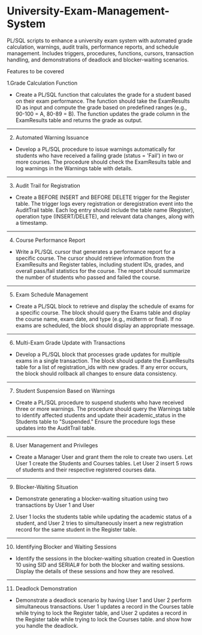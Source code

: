 # University-Exam-Management-System
PL/SQL scripts to enhance a university exam system with automated grade calculation, warnings, audit trails, performance reports, and schedule management. Includes triggers, procedures, functions, cursors, transaction handling, and demonstrations of deadlock and blocker-waiting scenarios.







Features to be covered

1.Grade Calculation Function
- Create a PL/SQL function that calculates the grade for a student based on their exam
performance. The function should take the ExamResults ID as input and compute the grade
based on predefined ranges (e.g., 90-100 = A, 80-89 = B). The function updates the grade
column in the ExamResults table and returns the grade as output.
-------------------------------------------------------------------------------------------
2. Automated Warning Issuance
- Develop a PL/SQL procedure to issue warnings automatically for students who have received a
failing grade (status = 'Fail') in two or more courses. The procedure should check
the ExamResults table and log warnings in the Warnings table with details.
----------------------------------------------------------------------------------------------
3. Audit Trail for Registration
- Create a BEFORE INSERT and BEFORE DELETE trigger for the Register table. The trigger
logs every registration or deregistration event into the AuditTrail table. Each log entry should
include the table name (Register), operation type (INSERT/DELETE), and relevant data
changes, along with a timestamp.
----------------------------------------------------------------------------------------------
4. Course Performance Report
- Write a PL/SQL cursor that generates a performance report for a specific course. The cursor
should retrieve information from the ExamResults and Register tables, including student IDs,
grades, and overall pass/fail statistics for the course. The report should summarize the number
of students who passed and failed the course.
----------------------------------------------------------------------------------------------
5. Exam Schedule Management
- Create a PL/SQL block to retrieve and display the schedule of exams for a specific course. The
block should query the Exams table and display the course name, exam date, and type (e.g.,
midterm or final). If no exams are scheduled, the block should display an appropriate message.
----------------------------------------------------------------------------------------------
6. Multi-Exam Grade Update with Transactions
- Develop a PL/SQL block that processes grade updates for multiple exams in a single
transaction. The block should update the ExamResults table for a list of registration_ids with
new grades. If any error occurs, the block should rollback all changes to ensure data
consistency.
----------------------------------------------------------------------------------------------
7. Student Suspension Based on Warnings
- Create a PL/SQL procedure to suspend students who have received three or more warnings. The
procedure should query the Warnings table to identify affected students and update
their academic_status in the Students table to "Suspended." Ensure the procedure logs these
updates into the AuditTrail table.
----------------------------------------------------------------------------------------------
8. User Management and Privileges
- Create a Manager User and grant them the role to create two users. Let User 1 create the
Students and Courses tables. Let User 2 insert 5 rows of students and their respective registered
courses data.
----------------------------------------------------------------------------------------------
9. Blocker-Waiting Situation
- Demonstrate generating a blocker-waiting situation using two transactions by User 1 and User
2. User 1 locks the students table while updating the academic status of a student, and User 2
tries to simultaneously insert a new registration record for the same student in the Register table.
----------------------------------------------------------------------------------------------
10. Identifying Blocker and Waiting Sessions
- Identify the sessions in the blocker-waiting situation created in Question 10 using SID and
SERIAL# for both the blocker and waiting sessions. Display the details of these sessions and
how they are resolved.
----------------------------------------------------------------------------------------------
11. Deadlock Demonstration
- Demonstrate a deadlock scenario by having User 1 and User 2 perform simultaneous
transactions. User 1 updates a record in the Courses table while trying to lock the Register table,
and User 2 updates a record in the Register table while trying to lock the Courses table. and
show how you handle the deadlock.
